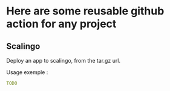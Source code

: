 # Here are some reusable github action for any project

## Scalingo

Deploy an app to scalingo, from the tar.gz url.

Usage exemple :
```yml
TODO
```
